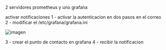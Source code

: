2 servidores prometheus y uno grafana


activar notificaciones
1 - activar la autenticacion en dos pasos en el correo
2 - modificar el /etc/grafana/grafana.ini

![imagen](https://github.com/user-attachments/assets/b88b799e-c380-4af1-bc3c-66c17495e736)


3 - crear el punto de contacto en grafana
4 - recibir la notificacion
